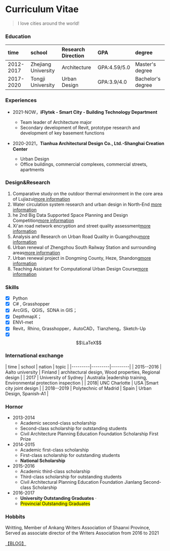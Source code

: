 # Curriculum Vitae
> I love cities around the world!

### Education

| time | school | Research Direction | GPA | degree |
|:---------|:---------|:---------|:---------|:---------|
| 2012- 2017    | Zhejiang University | Architecture    |  GPA:4.59/5.0 | Master's degree   |
| 2017- 2020   | Tongji University | Urban Design    |  GPA:3.9/4.0  |Bachelor's degree   |
       
### Experiences
- 2021-NOW，**iFlytek - Smart City - Building Technology Department**
    - Team leader of Architecture major
    - Secondary development of Revit, prototype research and development of key basement functions

- 2020-2021，**Tianhua Architectural Design Co., Ltd.-Shanghai Creation Center**
    - Urban Design
    - Office buildings, commercial complexes, commercial streets, apartments

### Design\&Research
1. Comparative study on the outdoor thermal environment in the core area of Lujiazui[more information](paper1.pdf)
2. Water circulation system research and urban design in North-End [more information](./research/2018-smartisland.md)
3. he 2nd Big Data Supported Space Planning and Design Competition[more information](./research/2018-smartisland.md)
4. Xi'an road network encryption and street quality assessment[more information](./research/2018-smartisland.md)
5. Analysis and Research on Urban Road Quality in Guangzhou[more information](./research/2018-smartisland.md)
6. Urban renewal of Zhengzhou South Railway Station and surrounding areas[more information](./research/2018-smartisland.md)
7. Urban renewal project in Dongming County, Heze, Shandong[more information](./research/2018-smartisland.md)
8. Teaching Assistant for Computational Urban Design Course[more information](./research/2018-smartisland.md)


### Skills 
- [x] Python
- [x] C# , Grasshopper
- [x] ArcGIS，QGIS，SDNA in GIS；
- [x] DepthmapX；
- [x] ENVI-met
- [x] Revit，Rhino, Grasshopper，AutoCAD，Tianzheng，Sketch-Up
- [x] $$\LaTeX$$

### International exchange

| time | school | nation | topic |
|---------|---------|---------|
| 2015--2016 | Aalto university   |  Finland | architectural design, Wood properties, Regional design    |
| 2017 | University of Sydney    |  Australia  |eadership training, Environmental protection inspection    |
| 2018| UNC Charlotte    |  USA  |Smart city joint design    |
| 2018--2019 | Polytechnic of Madrid    | Spain  | Urban Design, Spanish-A1    |
                

### Hornor
- 2013-2014  
    - Academic second-class scholarship    
    - Second-class scholarship for outstanding students   
    - Civil Architecture Planning Education Foundation Scholarship First Prize
- 2014-2015  
    - Academic first-class scholarship 
    - First-class scholarship for outstanding students  
    - **National Scholarship**
- 2015-2016  
    - Academic third-class scholarship  
    - Third-class scholarship for outstanding students  
    - Civil Architectural Planning Education Foundation Jianlang Second-class Scholarship
- 2016-2017  
    - **University Outstanding Graduates**    ·
    - <mark>Provincial Outstanding Graduates</mark>

### Hobbits
Writting, Member of Ankang Writers Association of Shaanxi Province, Served as associate director of the Writers Association from 2016 to 2021

[【BLOG】](https://xupeiziyan.github.io/playground)
